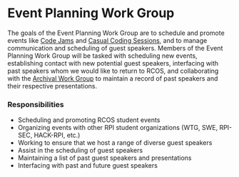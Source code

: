 # Event Planning Work Group
The goals of the Event Planning Work Group are to schedule and promote events like [Code Jams](/events/code_jams) and [Casual Coding Sessions](/events/casual_coding_sessions), and to manage communication and scheduling of guest speakers. Members of the Event Planning Work Group will be tasked with scheduling new events, establishing contact with new potential guest speakers, interfacing with past speakers whom we would like to return to RCOS, and collaborating with the [Archival Work Group](/work_groups/archival) to maintain a record of past speakers and their respective presentations.

### Responsibilities
- Scheduling and promoting RCOS student events
- Organizing events with other RPI student organizations (WTG, SWE, RPI-SEC, HACK-RPI, etc.)
- Working to ensure that we host a range of diverse guest speakers
- Assist in the scheduling of guest speakers
- Maintaining a list of past guest speakers and presentations
- Interfacing with past and future guest speakers
